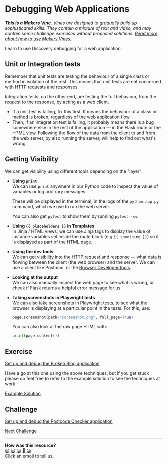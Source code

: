 # Debugging Web Applications

_**This is a Makers Vine.** Vines are designed to gradually build up sophisticated skills.
They contain a mixture of text and video, and may contain some challenge exercises without
proposed solutions. [Read more about how to use Makers
Vines.](https://github.com/makersacademy/course/blob/main/labels/vines.md)_

Learn to use Discovery debugging for a web application.

## Unit or Integration tests

Remember that unit tests are testing the behaviour of a single class or method in
isolation of the rest. This means that unit tests are not concerned with HTTP requests and
responses.

Integration tests, on the other end, are testing the full behaviour, from the request to
the response, by acting as a web client.

 * If a unit test is failing, fix this first. It means the behaviour of a class or method
   is broken, regardless of the web application flow.
 * Then, if an integration test is failing, it probably means there is a bug somewhere
   else in the rest of the application — in the Flask route or the HTML view. Following
   the flow of the data from the client to and from the web server, by also running the
   server, will help to find out what's wrong.

## Getting Visibility

We can get visibility using different tools depending on the "layer":

* **Using `print`**  
  We can use `print` anywhere in our Python code to inspect the value of
  variables or log arbitrary messages. 
  
  These will be displayed in the terminal, in the logs of the `python app.py`
  command, which we use to run the web server. 
  
  You can also get `pytest` to show them by running `pytest -sv`.

* **Using `{{ placeholders }}` in Templates**  
  In Jinja / HTML views, we can use Jinja tags to display the value of instance
  variables set inside the route block (e.g `{{ something }}`) so it is
  displayed as part of the HTML page.

* **Using the dev tools**  
  We can get visibility into the HTTP request and response — what data is
  flowing between the client (the web browser) and the server. We can use a
  client like Postman, or the [Browser Developer
  tools](../pills/use_the_developer_console.md).

* **Looking at the output**  
  We can also manually inspect the web page to see what is wrong, or check if
  Flask returns a helpful error message for us.

* **Taking screenshots in Playwright tests**  
  We can also take screenshots in Playwright tests, to see what the browser is
  displaying at a particular point in the tests. For this, use:

  ```python
  page.screenshot(path="screenshot.png", full_page=True)
  ```

  You can also look at the raw page HTML with:

  ```python
  print(page.content())
  ```

## Exercise

[Set up and debug the Broken Blog application](../projects_to_debug/blog_app)

Have a go at this one using the above techniques, but if you get stuck please do
feel free to refer to the example solution to see the techniques at work.

[Example Solution](https://www.youtube.com/watch?v=Z_X8jrbIj-I&t=0s)

## Challenge

[Set up and debug the Postcode Checker application](../projects_to_debug/postcode_checker_app)


[Next Challenge](06_securing_user_input.md)

<!-- BEGIN GENERATED SECTION DO NOT EDIT -->

---

**How was this resource?**  
[😫](https://airtable.com/shrUJ3t7KLMqVRFKR?prefill_Repository=makersacademy%2Fweb-applications-in-python&prefill_File=html_challenges%2F05_debugging.md&prefill_Sentiment=😫) [😕](https://airtable.com/shrUJ3t7KLMqVRFKR?prefill_Repository=makersacademy%2Fweb-applications-in-python&prefill_File=html_challenges%2F05_debugging.md&prefill_Sentiment=😕) [😐](https://airtable.com/shrUJ3t7KLMqVRFKR?prefill_Repository=makersacademy%2Fweb-applications-in-python&prefill_File=html_challenges%2F05_debugging.md&prefill_Sentiment=😐) [🙂](https://airtable.com/shrUJ3t7KLMqVRFKR?prefill_Repository=makersacademy%2Fweb-applications-in-python&prefill_File=html_challenges%2F05_debugging.md&prefill_Sentiment=🙂) [😀](https://airtable.com/shrUJ3t7KLMqVRFKR?prefill_Repository=makersacademy%2Fweb-applications-in-python&prefill_File=html_challenges%2F05_debugging.md&prefill_Sentiment=😀)  
Click an emoji to tell us.

<!-- END GENERATED SECTION DO NOT EDIT -->
